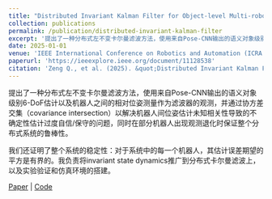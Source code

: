 ```yaml
---
title: "Distributed Invariant Kalman Filter for Object-level Multi-robot Pose SLAM"
collection: publications
permalink: /publication/distributed-invariant-kalman-filter
excerpt: '提出了一种分布式左不变卡尔曼滤波方法，使用来自Pose-CNN输出的语义对象级别6-DoF估计以及机器人之间的相对位姿测量作为滤波器的观测，并通过协方差交集（covariance intersection）解决机器人间位姿估计未知相关性导致的不确定性估计问题。'
date: 2025-01-01
venue: 'IEEE International Conference on Robotics and Automation (ICRA 2025)'
paperurl: 'https://ieeexplore.ieee.org/document/11128538'
citation: 'Zeng Q., et al. (2025). &quot;Distributed Invariant Kalman Filter for Object-level Multi-robot Pose SLAM.&quot; <i>IEEE ICRA 2025</i>.'
---
```


提出了一种分布式左不变卡尔曼滤波方法，使用来自Pose-CNN输出的语义对象级别6-DoF估计以及机器人之间的相对位姿测量作为滤波器的观测，并通过协方差交集（covariance intersection）以解决机器人间位姿估计未知相关性导致的不确定性估计过度自信/保守的问题，同时在部分机器人出现观测退化时保证整个分布式系统的鲁棒性。

我们还证明了整个系统的稳定性：对于系统中的每一个机器人，其估计误差期望的平方是有界的。我负责将invariant state dynamics推广到分布式卡尔曼滤波上，以及实验验证和仿真环境的搭建。

[Paper](https://ieeexplore.ieee.org/document/11128538) | [Code](https://github.com/LIAS-CUHKSZ/Distributed-object-based-SLAM)